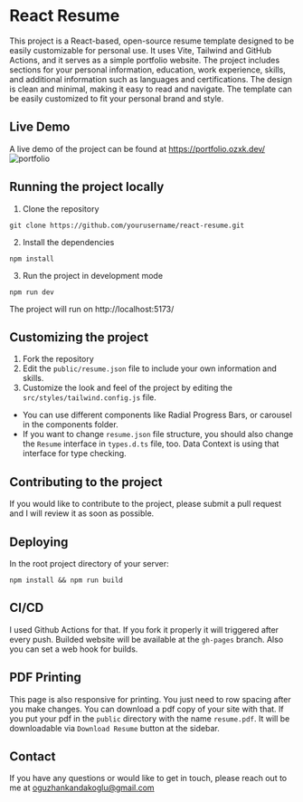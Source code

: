 # React Resume

This project is a React-based, open-source resume template designed to be easily customizable for personal use. It uses Vite, Tailwind and GitHub Actions, and it serves as a simple portfolio website. The project includes sections for your personal information, education, work experience, skills, and additional information such as languages and certifications. The design is clean and minimal, making it easy to read and navigate. The template can be easily customized to fit your personal brand and style.

## Live Demo

A live demo of the project can be found at https://portfolio.ozxk.dev/
![portfolio](https://user-images.githubusercontent.com/47363718/214532494-9220d02b-dd39-4d27-9bbd-2c4910fd8803.png)

## Running the project locally

1. Clone the repository

```
git clone https://github.com/yourusername/react-resume.git
```

2. Install the dependencies

```
npm install
```

3. Run the project in development mode

```
npm run dev
```

The project will run on http://localhost:5173/

## Customizing the project

1. Fork the repository
2. Edit the `public/resume.json` file to include your own information and skills.
3. Customize the look and feel of the project by editing the `src/styles/tailwind.config.js` file.

- You can use different components like Radial Progress Bars, or carousel in the components folder.
- If you want to change `resume.json` file structure, you should also change the `Resume` interface in `types.d.ts` file, too. Data Context is using that interface for type checking.

## Contributing to the project

If you would like to contribute to the project, please submit a pull request and I will review it as soon as possible.

## Deploying

In the root project directory of your server:

```
npm install && npm run build
```

## CI/CD

I used Github Actions for that. If you fork it properly it will triggered after every push. Builded website will be available at the `gh-pages` branch.
Also you can set a web hook for builds.

## PDF Printing

This page is also responsive for printing. You just need to row spacing after you make changes. You can download a pdf copy of your site with that. If you put your pdf in the `public` directory with the name `resume.pdf`. It will be downloadable via `Download Resume` button at the sidebar.

## Contact

If you have any questions or would like to get in touch, please reach out to me at oguzhankandakoglu@gmail.com
